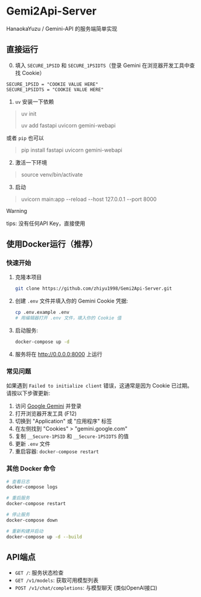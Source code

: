 # Gemi2Api-Server
HanaokaYuzu / Gemini-API 的服务端简单实现

## 直接运行

0. 填入 `SECURE_1PSID` 和 `SECURE_1PSIDTS`（登录 Gemini 在浏览器开发工具中查找 Cookie）
```properties
SECURE_1PSID = "COOKIE VALUE HERE"
SECURE_1PSIDTS = "COOKIE VALUE HERE"
```
1. `uv` 安装一下依赖
> uv init
> 
> uv add fastapi uvicorn gemini-webapi

或者 `pip` 也可以

> pip install fastapi uvicorn gemini-webapi

2. 激活一下环境
> source venv/bin/activate

3. 启动
> uvicorn main:app --reload --host 127.0.0.1 --port 8000

> [!WARNING] 
> tips: 没有任何API Key，直接使用

## 使用Docker运行（推荐）

### 快速开始

1. 克隆本项目
   ```bash
   git clone https://github.com/zhiyu1998/Gemi2Api-Server.git
   ```

2. 创建 `.env` 文件并填入你的 Gemini Cookie 凭据:
   ```bash
   cp .env.example .env
   # 用编辑器打开 .env 文件，填入你的 Cookie 值
   ```

3. 启动服务:
   ```bash
   docker-compose up -d
   ```

4. 服务将在 http://0.0.0.0:8000 上运行

### 常见问题

如果遇到 `Failed to initialize client` 错误，这通常是因为 Cookie 已过期。请按以下步骤更新:

1. 访问 [Google Gemini](https://gemini.google.com/) 并登录
2. 打开浏览器开发工具 (F12)
3. 切换到 "Application" 或 "应用程序" 标签
4. 在左侧找到 "Cookies" > "gemini.google.com"
5. 复制 `__Secure-1PSID` 和 `__Secure-1PSIDTS` 的值
6. 更新 `.env` 文件
7. 重启容器: `docker-compose restart`

### 其他 Docker 命令

```bash
# 查看日志
docker-compose logs

# 重启服务
docker-compose restart

# 停止服务
docker-compose down

# 重新构建并启动
docker-compose up -d --build
```

## API端点

- `GET /`: 服务状态检查
- `GET /v1/models`: 获取可用模型列表
- `POST /v1/chat/completions`: 与模型聊天 (类似OpenAI接口)